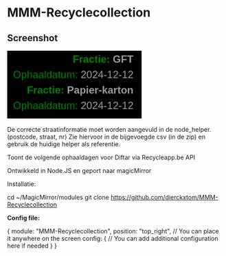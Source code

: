 # MMM-Recyclecollection

## Screenshot

![screenshot](images/screenshot.png)

De correcte straatinformatie moet worden aangevuld in de node_helper. (postcode, straat, nr)
Zie hiervoor in de bijgevoegde csv (in de zip) en gebruik de huidige helper als referentie.

Toont de volgende ophaaldagen voor Diftar via Recycleapp.be API

Ontwikkeld in Node.JS en geport naar magicMirror

Installatie:

cd ~/MagicMirror/modules
git clone https://github.com/dierckxtom/MMM-Recyclecollection

**Config file:**

{
  module: "MMM-Recyclecollection",
  position: "top_right", // You can place it anywhere on the screen
  config: {
    // You can add additional configuration here if needed
  }
}

